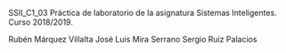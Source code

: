 SSII_C1_03
Práctica de laboratorio de la asignatura Sistemas Inteligentes. Curso 2018/2019.

Rubén Márquez Villalta
José Luis Mira Serrano
Sergio Ruiz Palacios
